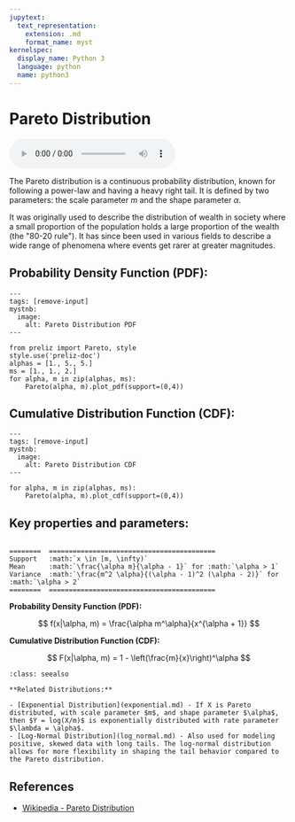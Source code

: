 ```yaml
---
jupytext:
  text_representation:
    extension: .md
    format_name: myst
kernelspec:
  display_name: Python 3
  language: python
  name: python3
---
```

# Pareto Distribution

<audio controls> <source src="../../_static/pareto.mp3" type="audio/mpeg"> This browser cannot play the pronunciation audio file for this distribution. </audio>

The Pareto distribution is a continuous probability distribution, known for following a power-law and having a heavy right tail. It is defined by two parameters: the scale parameter $m$ and the shape parameter $\alpha$.

It was originally used to describe the distribution of wealth in society where a small proportion of the population holds a large proportion of the wealth (the "80-20 rule"). It has since been used in various fields to describe a wide range of phenomena where events get rarer at greater magnitudes.


## Probability Density Function (PDF):

```{code-cell}
---
tags: [remove-input]
mystnb:
  image:
    alt: Pareto Distribution PDF
---

from preliz import Pareto, style
style.use('preliz-doc')
alphas = [1., 5., 5.]
ms = [1., 1., 2.]
for alpha, m in zip(alphas, ms):
    Pareto(alpha, m).plot_pdf(support=(0,4))
```

## Cumulative Distribution Function (CDF):

```{code-cell}
---
tags: [remove-input]
mystnb:
  image:
    alt: Pareto Distribution CDF
---

for alpha, m in zip(alphas, ms):
    Pareto(alpha, m).plot_cdf(support=(0,4))
```

## Key properties and parameters:

```{eval-rst}

========  ==========================================
Support   :math:`x \in [m, \infty)`
Mean      :math:`\frac{\alpha m}{\alpha - 1}` for :math:`\alpha > 1`
Variance  :math:`\frac{m^2 \alpha}{(\alpha - 1)^2 (\alpha - 2)}` for :math:`\alpha > 2`
========  ==========================================
```

**Probability Density Function (PDF):**

$$
f(x|\alpha, m) = \frac{\alpha m^\alpha}{x^{\alpha + 1}}
$$

**Cumulative Distribution Function (CDF):**

$$
F(x|\alpha, m) = 1 - \left(\frac{m}{x}\right)^\alpha
$$

```{seealso}
:class: seealso

**Related Distributions:**

- [Exponential Distribution](exponential.md) - If X is Pareto distributed, with scale parameter $m$, and shape parameter $\alpha$, then $Y = log(X/m)$ is exponentially distributed with rate parameter $\lambda = \alpha$.
- [Log-Normal Distribution](log_normal.md) - Also used for modeling positive, skewed data with long tails. The log-normal distribution allows for more flexibility in shaping the tail behavior compared to the Pareto distribution.
```

## References

- [Wikipedia - Pareto Distribution](https://en.wikipedia.org/wiki/Pareto_distribution)

